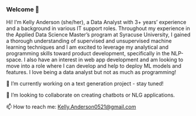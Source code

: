 ### Welcome 👋

<!--
**kanderson0521/kanderson0521** is a ✨ _special_ ✨ repository because its `README.md` (this file) appears on your GitHub profile.

Here are some ideas to get you started:

- 🔭 I’m currently working on ...
- 🌱 I’m currently learning ...
- 👯 I’m looking to collaborate on ...
- 🤔 I’m looking for help with ...
- 💬 Ask me about ...
- 📫 How to reach me: ...
- 😄 Pronouns: ...
- ⚡ Fun fact: ...
⚡ Fun fact: I wanted to be a web developer before pursuing Grad school.
-->
Hi! I’m Kelly Anderson (she/her), a Data Analyst with 3+ years’ experience and a background in various IT support roles. Throughout my experience in the Applied Data Science Master’s program at Syracuse University, I gained a thorough understanding of supervised and unsupervised machine learning techniques and I am excited to leverage my analytical and programming skills toward product development, specifically in the NLP-space. I also have an interest in web app development and am looking to move into a role where I can develop and help to deploy ML models and features. I love being a data analyst but not as much as programming!



🔭 I’m currently working on a text generation project - stay tuned!

👯 I’m looking to collaborate on creating chatbots or NLG applications.

📫 How to reach me: Kelly.Anderson0521@gmail.com
